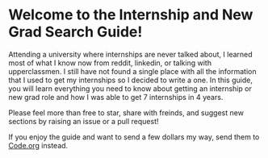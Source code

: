 # Welcome to the Internship and New Grad Search Guide!

Attending a university where internships are never talked about, I learned most of what I know now from reddit, linkedin, or talking with upperclassmen. I still have not found a single place with all the information that I used to get my internships so I decided to write a one. In this guide, you will learn everything you need to know about getting an internship or new grad role and how I was able to get 7 internships in 4 years.

Please feel more than free to star, share with freinds, and suggest new sections by raising an issue or a pull request!

If you enjoy the guide and want to send a few dollars my way, send them to [Code.org](https://code.org/about/donors) instead.
